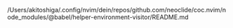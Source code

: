 /Users/akitoshiga/.config/nvim/dein/repos/github.com/neoclide/coc.nvim/node_modules/@babel/helper-environment-visitor/README.md